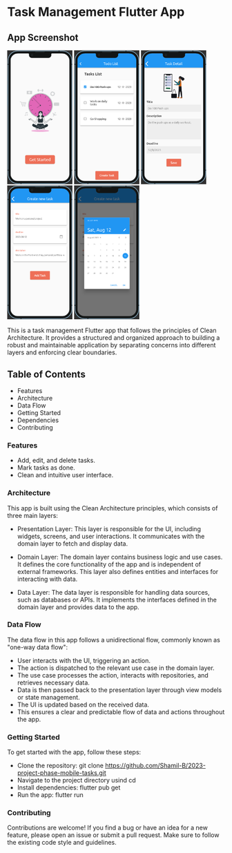 # Task Management Flutter App

## App Screenshot
 
 <img src="./screenshots/onboarding_page_screenshot.png" alt="app screenshots" width="30%" >   <img src="./screenshots/tasks_list_page_screenshot.png" alt="app screenshots" width="30%">   <img src="./screenshots/task_detail_page_screenshot.png" alt="app screenshots" width="30%" >
 <img src="./screenshots/create_task_page_screenshot.png" alt="app screenshots" width="30%" >   <img src="./screenshots/create_task_page_screenshot_2.png" alt="app screenshots" width="30%" >

This is a task management Flutter app that follows the principles of Clean Architecture. It provides a structured and organized approach to building a robust and maintainable application by separating concerns into different layers and enforcing clear boundaries.

## Table of Contents

- Features
- Architecture
- Data Flow
- Getting Started
- Dependencies
- Contributing

### Features

- Add, edit, and delete tasks.
- Mark tasks as done.
- Clean and intuitive user interface.

### Architecture

This app is built using the Clean Architecture principles, which consists of three main layers:

- Presentation Layer: This layer is responsible for the UI, including widgets, screens, and user interactions. It communicates with the domain layer to fetch and display data.

- Domain Layer: The domain layer contains business logic and use cases. It defines the core functionality of the app and is independent of external frameworks. This layer also defines entities and interfaces for interacting with data.

- Data Layer: The data layer is responsible for handling data sources, such as databases or APIs. It implements the interfaces defined in the domain layer and provides data to the app.

### Data Flow

The data flow in this app follows a unidirectional flow, commonly known as "one-way data flow":

- User interacts with the UI, triggering an action.
- The action is dispatched to the relevant use case in the domain layer.
- The use case processes the action, interacts with repositories, and retrieves necessary data.
- Data is then passed back to the presentation layer through view models or state management.
- The UI is updated based on the received data.
- This ensures a clear and predictable flow of data and actions throughout the app.

### Getting Started

To get started with the app, follow these steps:

- Clone the repository: git clone https://github.com/Shamil-B/2023-project-phase-mobile-tasks.git
- Navigate to the project directory usind cd
- Install dependencies: flutter pub get
- Run the app: flutter run

### Contributing

Contributions are welcome! If you find a bug or have an idea for a new feature, please open an issue or submit a pull request. Make sure to follow the existing code style and guidelines.
